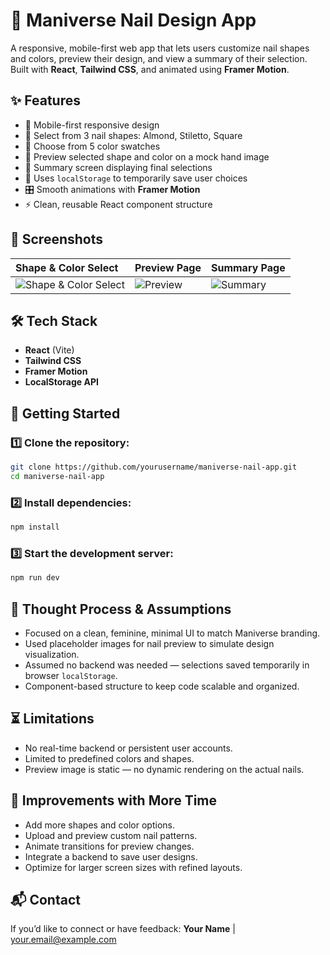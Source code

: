 
# 💅 Maniverse Nail Design App

A responsive, mobile-first web app that lets users customize nail shapes and colors, preview their design, and view a summary of their selection. Built with **React**, **Tailwind CSS**, and animated using **Framer Motion**.

## ✨ Features

- 📱 Mobile-first responsive design
- 🎨 Select from 3 nail shapes: Almond, Stiletto, Square
- 🌈 Choose from 5 color swatches
- 👋 Preview selected shape and color on a mock hand image
- 📝 Summary screen displaying final selections
- 💾 Uses `localStorage` to temporarily save user choices
- 🎛 Smooth animations with **Framer Motion**
- ⚡ Clean, reusable React component structure

## 📸 Screenshots

| Shape & Color Select | Preview Page | Summary Page |
|:--------------------|:-------------|:--------------|
| ![Shape & Color Select](./screenshots/select.png) | ![Preview](./screenshots/preview.png) | ![Summary](./screenshots/summary.png) |

## 🛠 Tech Stack

- **React** (Vite)
- **Tailwind CSS**
- **Framer Motion**
- **LocalStorage API**

## 🚀 Getting Started

### 1️⃣ Clone the repository:
```bash
git clone https://github.com/yourusername/maniverse-nail-app.git
cd maniverse-nail-app
```

### 2️⃣ Install dependencies:
```bash
npm install
```

### 3️⃣ Start the development server:
```bash
npm run dev
```

## 🎨 Thought Process & Assumptions

- Focused on a clean, feminine, minimal UI to match Maniverse branding.
- Used placeholder images for nail preview to simulate design visualization.
- Assumed no backend was needed — selections saved temporarily in browser `localStorage`.
- Component-based structure to keep code scalable and organized.

## ⏳ Limitations

- No real-time backend or persistent user accounts.
- Limited to predefined colors and shapes.
- Preview image is static — no dynamic rendering on the actual nails.

## 🌱 Improvements with More Time

- Add more shapes and color options.
- Upload and preview custom nail patterns.
- Animate transitions for preview changes.
- Integrate a backend to save user designs.
- Optimize for larger screen sizes with refined layouts.

## 📬 Contact

If you’d like to connect or have feedback:
**Your Name** | [your.email@example.com](mailto:heavenlybobby34@gmail.com)

